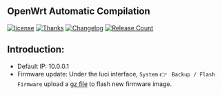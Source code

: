 ## OpenWrt Automatic Compilation
[1]: https://img.shields.io/github/license/asvow/neowrt
[2]: /LICENSE
[3]: https://img.shields.io/badge/Thanks-%E2%9D%A4-red.svg
[4]: /THANKS.md
[5]: https://img.shields.io/badge/Change-log-blue.svg
[6]: /CHANGELOG.md
[7]: https://img.shields.io/github/downloads/asvow/neowrt/total
[8]: https://github.com/asvow/neowrt/tags

[![license][1]][2]
[![Thanks][3]][4]
[![Changelog][5]][6]
[![Release Count][7]][8]

## Introduction:
* Default IP: 10.0.0.1
* Firmware update: Under the luci interface, `System` 👉 ` Backup / Flash Firmware` upload a [gz file](https://github.com/asvow/neowrt/releases) to flash new firmware image. 
